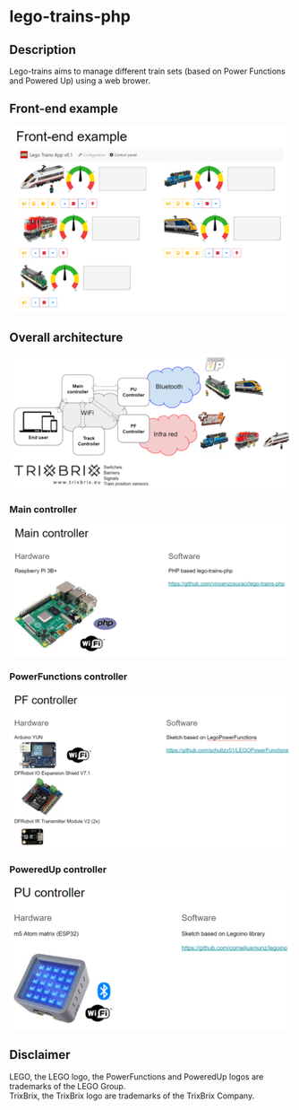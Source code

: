 # lego-trains-php

## Description
Lego-trains aims to manage different train sets (based on Power Functions and Powered Up) using a web brower.

## Front-end example
![Front-end example](/img/docs/front-end-example.png?raw=true "Front-end example")

## Overall architecture
![Overall architecture](/img/docs/overall-architecture.png?raw=true "Overall architecture")

### Main controller
![Main controller](/img/docs/main-controller.png?raw=true "Main controller")

### PowerFunctions controller
![PowerFunctions controller](/img/docs/pf-controller.png?raw=true "PowerFunctions controller")

### PoweredUp controller
![PoweredUp controller](/img/docs/pu-controller.png?raw=true "PoweredUp controller")

## Disclaimer
LEGO, the LEGO logo, the PowerFunctions and PoweredUp logos are trademarks of the LEGO Group.\
TrixBrix, the TrixBrix logo are trademarks of the TrixBrix Company.
